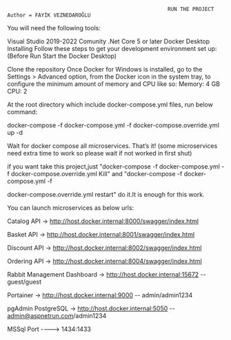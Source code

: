                                                        RUN THE PROJECT                           Author = FAYİK VEZNEDAROĞLU
You will need the following tools:

Visual Studio 2019-2022 Comunity 
.Net Core 5 or later
Docker Desktop
Installing
Follow these steps to get your development environment set up: (Before Run Start the Docker Desktop)

Clone the repository
Once Docker for Windows is installed, go to the Settings > Advanced option, from the Docker icon in the system tray, to configure the minimum amount of memory and CPU like so:
Memory: 4 GB
CPU: 2

At the root directory which include docker-compose.yml files, run below command:

docker-compose -f docker-compose.yml -f docker-compose.override.yml up -d

Wait for docker compose all microservices. That’s it! (some microservices need extra time to work so please wait if not worked in first shut)

if you want take this project,just "docker-compose -f docker-compose.yml -f docker-compose.override.yml Kill" and "docker-compose -f docker-compose.yml -f 

docker-compose.override.yml restart" do it.It is enough for this work.

You can launch microservices as below urls:

Catalog API -> http://host.docker.internal:8000/swagger/index.html

Basket API -> http://host.docker.internal:8001/swagger/index.html

Discount API -> http://host.docker.internal:8002/swagger/index.html

Ordering API -> http://host.docker.internal:8004/swagger/index.html


Rabbit Management Dashboard -> http://host.docker.internal:15672 -- guest/guest

Portainer -> http://host.docker.internal:9000 -- admin/admin1234

pgAdmin PostgreSQL -> http://host.docker.internal:5050 -- admin@aspnetrun.com/admin1234

MSSql Port  ----> 1434:1433


